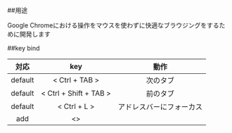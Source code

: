##用途


Google Chromeにおける操作をマウスを使わずに快適なブラウジングをするために開発します

##key bind


| 対応 | key | 動作 |
|:--:|:--:|:--:|
| default | < Ctrl + TAB > | 次のタブ |
| default | < Ctrl + Shift + TAB > | 前のタブ |
| default | < Ctrl + L > | アドレスバーにフォーカス |
| add | <> | |


